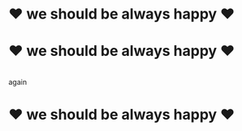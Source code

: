 #  &hearts; we should be always happy &hearts;
#  &hearts; we should be always happy &hearts;  
<br> again <br>
#  &hearts; we should be always happy &hearts;